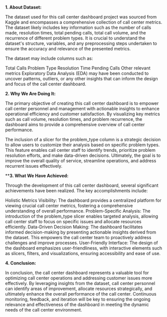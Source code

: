 **1. About Dataset:**

The dataset used for this call center dashboard project was sourced from Kaggle and encompasses a comprehensive collection of call center metrics. The dataset likely includes key information such as the number of calls made, resolution times, total pending calls, total call volume, and the recurrence of different problem types. It is crucial to understand the dataset's structure, variables, and any preprocessing steps undertaken to ensure the accuracy and relevance of the presented metrics.

The dataset may include columns such as:

Total Calls Problem Type Resolution Time Pending Calls Other relevant metrics Exploratory Data Analysis (EDA) may have been conducted to uncover patterns, outliers, or any other insights that can inform the design and focus of the call center dashboard.

**2. Why We Are Doing It:**

The primary objective of creating this call center dashboard is to empower call center personnel and management with actionable insights to enhance operational efficiency and customer satisfaction. By visualizing key metrics such as call volume, resolution times, and problem recurrence, the dashboard aims to provide a comprehensive overview of call center performance.

The inclusion of a slicer for the problem_type column is a strategic decision to allow users to customize their analysis based on specific problem types. This feature enables call center staff to identify trends, prioritize problem resolution efforts, and make data-driven decisions. Ultimately, the goal is to improve the overall quality of service, streamline operations, and address recurrent issues effectively.

****3. What We Have Achieved:**

Through the development of this call center dashboard, several significant achievements have been realized. The key accomplishments include:

Holistic Metrics Visibility: The dashboard provides a centralized platform for viewing crucial call center metrics, fostering a comprehensive understanding of overall performance. Problem-Specific Analysis: The introduction of the problem_type slicer enables targeted analysis, allowing call center staff to focus on specific issues and allocate resources efficiently. Data-Driven Decision Making: The dashboard facilitates informed decision-making by presenting actionable insights derived from the dataset. This empowers the call center team to proactively address challenges and improve processes. User-Friendly Interface: The design of the dashboard emphasizes user-friendliness, with interactive elements such as slicers, filters, and visualizations, ensuring accessibility and ease of use.

**4. Conclusion:**

In conclusion, the call center dashboard represents a valuable tool for optimizing call center operations and addressing customer issues more effectively. By leveraging insights from the dataset, call center personnel can identify areas of improvement, allocate resources strategically, and ultimately enhance the overall performance of the call center. Continuous monitoring, feedback, and iteration will be key to ensuring the ongoing relevance and effectiveness of the dashboard in meeting the dynamic needs of the call center environment.



